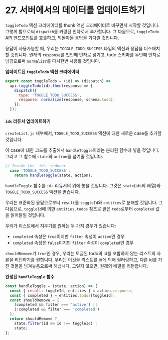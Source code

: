 # 27. 서버에서의 데이터를 업데이트하기

`toggleTodo` 액션 크리에이터를 thunk 액션 크리에이터로 바꾸면서 시작할 것입니다. 그렇게 함으로써 `dispatch`를 커링된 인자로서 추가합니다. 그 다음으로, `toggleTodo` API 엔드포인트를 호출하고, 되돌아올 응답을 기다릴 것입니다.

응답이 사용가능할 때, 우리는 `TOGGLE_TODO_SUCCESS` 타입의 액션과 응답을 디스패치할 것입니다. 원래의 `response`를 첫번째 인자로 넘기고, todo 스키마를 두번째 인자로 넘김으로써 `normalizr`를 다시한번 사용할 것입니다.

**업데이트된 `toggleTodo` 액션 크리에이터**

```js
export const toggleTodo = (id) => (dispatch) =>
  api.toggleTodo(id).then(response => {
    dispatch({
      type: 'TOGGLE_TODO_SUCCESS',
      response: normalize(response, schema.todo),
    });
  });
```

#### `ids` 리듀서 업데이트하기

`createList.js` 내부에서, `TOGGLE_TODO_SUCCESS` 액션에 대한 새로운 case를 추가할 것입니다.

이 case에 대한 코드를 추출해서 `handleToggle`이라는 분리된 함수에 넣을 것입니다. 그리고 그 함수에 `state`와 `action`을 넘겨줄 것입니다.

```js
// Inside the `ids` reducer
  case 'TOGGLE_TODO_SUCCESS':
    return handleToggle(state, action);
```

`handleToggle` 함수를 `ids` 리듀서의 위에 놓을 것입니다. 그것은 `state`(ids의 배열)와 `TOGGLE_TODO_SUCCESS` 액션을 받습니다.

우리는 표준화된 응답으로부터 `result`를 `toggleId`와 `entities`로 분해할 것입니다. 그 다음으로, `toggleId`에 의한 `entities.todos` 참조로 얻은 `todo`로부터 `completed` 값을 읽어들일 것입니다.

우리가 리스트에서 지우기를 원하는 두 가지 경우가 있습니다:

- `completed` 속성은 `true`이지만 `filter` 속성이 `active`인 경우
- `completed` 속성은 `false`이지만 `filter` 속성이 `completed`인 경우

`shouldRemove`가 `true`인 경우, 우리는 토글된 todo의 id를 포함하지 않는 리스트의 사본을 리턴하기를 원합니다. 우리는 이것을 리스트를 id에 의해 필터링하고, 다른 id를 가진 것들을 남겨놓음으로써 해냅니다. 그렇지 않으면, 원래의 배열을 리턴합니다.

**완성된 `handleToggle` 함수**

```js
const handleToggle = (state, action) => {
  const { result: toggleId, entities } = action.response;
  const { completed } = entities.todos[toggleId];
  const shouldRemove = (
    (completed && filter === 'active') ||
    (!completed && filter === 'completed')
  );
  return shouldRemove ?
    state.filter(id => id !== toggleId) :
    state;
};
```





